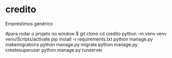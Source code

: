 # credito
Empréstimos genérico

#para  rodar o projeto no window
$ git clone 
cd credito
python -m venv venv
venv/Scripts/activate
pip install -r requirements.txt
python manage.py makemigrations 
python manage.py migrate
python manage.py createsuperuser
python manage.py runserver
